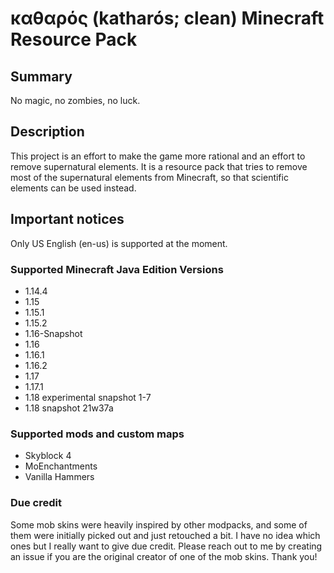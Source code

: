 # καθαρός (katharós; clean) Minecraft Resource Pack

## Summary

No magic, no zombies, no luck.

## Description

This project is an effort to make the game more rational and an effort to remove supernatural elements.
It is a resource pack that tries to remove most of the supernatural elements from Minecraft, so that scientific elements can be used instead.

## Important notices

Only US English (en-us) is supported at the moment.

### Supported Minecraft Java Edition Versions

- 1.14.4
- 1.15
- 1.15.1
- 1.15.2
- 1.16-Snapshot
- 1.16
- 1.16.1
- 1.16.2
- 1.17
- 1.17.1
- 1.18 experimental snapshot 1-7
- 1.18 snapshot 21w37a

### Supported mods and custom maps

- Skyblock 4
- MoEnchantments
- Vanilla Hammers

### Due credit

Some mob skins were heavily inspired by other modpacks, and some of them were initially picked out and just retouched a bit. I have no idea which ones but I really want to give due credit. Please reach out to me by creating an issue if you are the original creator of one of the mob skins. Thank you! 
